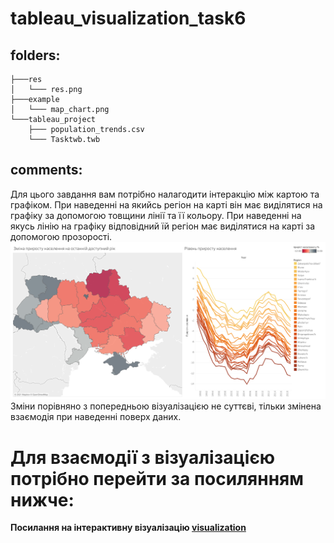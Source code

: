 # tableau_visualization_task6 

## folders: 
```
├───res
│   └─── res.png
├───example
│   └─── map_chart.png
└───tableau_project
    ├─── population_trends.csv
    └─── Tasktwb.twb
```
## comments:
Для цього завдання вам потрібно налагодити інтеракцію між картою та графіком.
При наведенні на якийсь регіон на карті він має виділятися на графіку за допомогою товщини лінії та її кольору.
При наведенні на якусь лінію на графіку відповідний їй регіон має виділятися на карті за допомогою прозорості.
![res/res.png](/res/res.png?raw=true)  
Зміни порівняно з попередньою візуалізацією не суттєві, тільки змінена взаємодія при наведенні поверх даних.

# Для взаємодії з візуалізацією потрібно перейти за посилянням нижче:
**Посилання на інтерактивну візуалізацію [visualization](https://public.tableau.com/views/Task6_16397623554630/Dashboard1?:language=en-US&publish=yes&:display_count=n&:origin=viz_share_link)**
